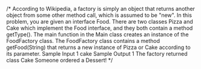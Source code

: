 /*
According to Wikipedia, a factory is simply an object that returns another object from some other method call, which is assumed to be "new".
In this problem, you are given an interface Food. There are two classes Pizza and Cake which implement the Food interface, and they both contain a method getType().
The main function in the Main class creates an instance of the FoodFactory class. The FoodFactory class contains a method getFood(String) that returns a new instance of Pizza or Cake according to its parameter.
Sample Input 1
cake
Sample Output 1
The factory returned class Cake
Someone ordered a Dessert!
*/
